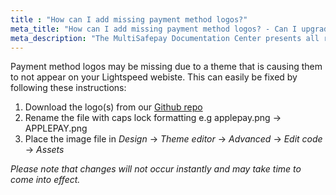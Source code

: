 ```yaml
---
title : "How can I add missing payment method logos?"
meta_title: "How can I add missing payment method logos? - Can I upgrade to the new app? - MultiSafepay Docs"
meta_description: "The MultiSafepay Documentation Center presents all relevant information about our Plugins and API. You can also find support pages for payment methods, tools and general questions as well as the contact details of our Support and Integration Teams."
---
```


Payment method logos may be missing due to a theme that is causing them to not appear on your Lightspeed webiste. This can easily be fixed by following these instructions:

1. Download the logo(s) from our [Github repo](https://github.com/MultiSafepay/MultiSafepay-icons)
2. Rename the file with caps lock formatting e.g applepay.png -> APPLEPAY.png
3. Place the image file in _Design_ -> _Theme editor_ -> _Advanced_ -> _Edit code_ -> _Assets_ 

_Please note that changes will not occur instantly and may take time to come into effect._

